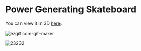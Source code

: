 # Power Generating Skateboard

You can view it in 3D [here](https://moezdurrani.github.io/3DModelsWebsite/).

![ezgif com-gif-maker](https://user-images.githubusercontent.com/103555283/199858161-784beb51-b7e5-480a-add2-358da3711aae.gif)

![23232](https://user-images.githubusercontent.com/103555283/199858495-45606cb5-060e-4d4c-8090-927dd7cd8dbd.png)
